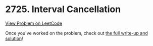 # 2725. Interval Cancellation

[View Problem on LeetCode](https://leetcode.com/problems/interval-cancellation/)

Once you've worked on the problem, check out [the full write-up and solution](solution.md)!
